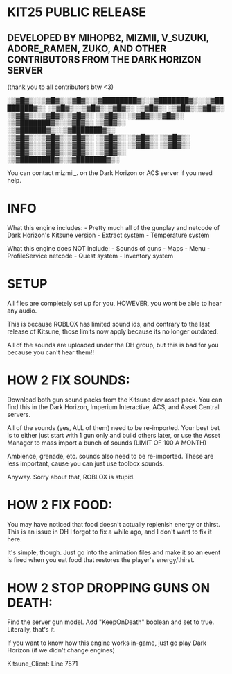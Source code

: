 # KIT25 PUBLIC RELEASE

## DEVELOPED BY MIHOPB2, MIZMII, V_SUZUKI, ADORE_RAMEN, ZUKO, AND OTHER CONTRIBUTORS FROM THE DARK HORIZON SERVER
(thank you to all contributors btw <3)

░▒▓█▓▒░░▒▓█▓▒░▒▓█▓▒░▒▓████████▓▒░▒▓███████▓▒░░▒▓████████▓▒░ 
░▒▓█▓▒░░▒▓█▓▒░▒▓█▓▒░  ░▒▓█▓▒░          ░▒▓█▓▒░▒▓█▓▒░        
░▒▓█▓▒░░▒▓█▓▒░▒▓█▓▒░  ░▒▓█▓▒░          ░▒▓█▓▒░▒▓█▓▒░        
░▒▓███████▓▒░░▒▓█▓▒░  ░▒▓█▓▒░    ░▒▓██████▓▒░░▒▓███████▓▒░  
░▒▓█▓▒░░▒▓█▓▒░▒▓█▓▒░  ░▒▓█▓▒░   ░▒▓█▓▒░             ░▒▓█▓▒░ 
░▒▓█▓▒░░▒▓█▓▒░▒▓█▓▒░  ░▒▓█▓▒░   ░▒▓█▓▒░             ░▒▓█▓▒░ 
░▒▓█▓▒░░▒▓█▓▒░▒▓█▓▒░  ░▒▓█▓▒░   ░▒▓████████▓▒░▒▓███████▓▒░    

You can contact mizmii_. on the Dark Horizon or ACS server if you need help.

# INFO

What this engine includes:
	- Pretty much all of the gunplay and netcode of Dark Horizon's Kitsune version
	- Extract system
	- Temperature system
	
What this engine does NOT include:
	- Sounds of guns
	- Maps
	- Menu
	- ProfileService netcode
	- Quest system
	- Inventory system



# SETUP
	
All files are completely set up for you, HOWEVER, you wont be able to hear any audio.
	
This is because ROBLOX has limited sound ids, and contrary to the last release of Kitsune, those
limits now apply because its no longer outdated.
	
All of the sounds are uploaded under the DH group, but this is bad for you because you can't hear them!!
	
	
	
# HOW 2 FIX SOUNDS:
	
Download both gun sound packs from the Kitsune dev asset pack. You can find this in the Dark Horizon,
Imperium Interactive, ACS, and Asset Central servers.
	
All of the sounds (yes, ALL of them) need to be re-imported. Your best bet is to either just start with 1 gun
only and build others later, or use the Asset Manager to mass import a bunch of sounds (LIMIT OF 100 A MONTH)
	
Ambience, grenade, etc. sounds also need to be re-imported. These are less important, cause you can just
use toolbox sounds.
	
Anyway. Sorry about that, ROBLOX is stupid.
	
	
	
# HOW 2 FIX FOOD:
	
You may have noticed that food doesn't actually replenish energy or thirst. This is an issue in DH I forgot
to fix a while ago, and I don't want to fix it here.
	
It's simple, though. Just go into the animation files and make it so an event is fired when you eat food
that restores the player's energy/thirst.
	
	
# HOW 2 STOP DROPPING GUNS ON DEATH:
	
Find the server gun model. Add "KeepOnDeath" boolean and set to true. Literally, that's it.

If you want to know how this engine works in-game, just go play Dark Horizon (if we didn't change engines)

Kitsune_Client: Line 7571
